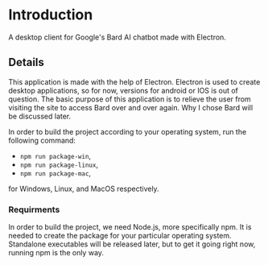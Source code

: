 # Introduction
A desktop client for Google's Bard AI chatbot made with Electron.

## Details
This application is made with the help of Electron. Electron is used to create desktop applications, so for now, versions for android or IOS is out of question. The basic purpose of this application is to relieve the user from visiting the site to access Bard over and over again. Why I chose Bard will be discussed later. 

In order to build the project according to your operating system, run the following command:

- `npm run package-win`,
- `npm run package-linux`,
- `npm run package-mac`,

for Windows, Linux, and MacOS respectively.

### Requirments

In order to build the project, we need Node.js, more specifically npm. It is needed to create the package for your particular operating system. Standalone executables will be released later, but to get it going right now, running npm is the only way.
